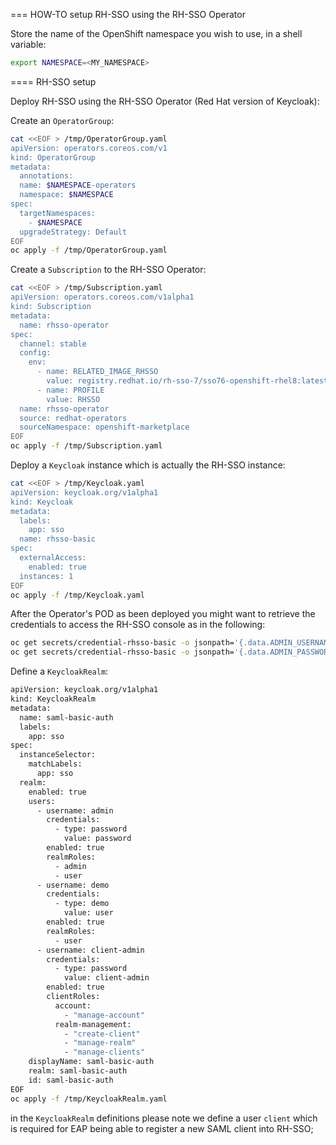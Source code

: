 === HOW-TO setup RH-SSO using the RH-SSO Operator

Store the name of the OpenShift namespace you wish to use, in a shell variable:

```bash
export NAMESPACE=<MY_NAMESPACE>
```

==== RH-SSO setup

Deploy RH-SSO using the RH-SSO Operator (Red Hat version of Keycloak):

Create an `OperatorGroup`:

```bash
cat <<EOF > /tmp/OperatorGroup.yaml
apiVersion: operators.coreos.com/v1
kind: OperatorGroup
metadata:
  annotations:
  name: $NAMESPACE-operators
  namespace: $NAMESPACE
spec:
  targetNamespaces:
    - $NAMESPACE
  upgradeStrategy: Default
EOF
oc apply -f /tmp/OperatorGroup.yaml
```

Create a `Subscription` to the RH-SSO Operator:

```bash
cat <<EOF > /tmp/Subscription.yaml
apiVersion: operators.coreos.com/v1alpha1
kind: Subscription
metadata:
  name: rhsso-operator
spec:
  channel: stable
  config:
    env:
      - name: RELATED_IMAGE_RHSSO
        value: registry.redhat.io/rh-sso-7/sso76-openshift-rhel8:latest
      - name: PROFILE
        value: RHSSO
  name: rhsso-operator
  source: redhat-operators
  sourceNamespace: openshift-marketplace
EOF
oc apply -f /tmp/Subscription.yaml
```

Deploy a `Keycloak` instance which is actually the RH-SSO instance:

```bash
cat <<EOF > /tmp/Keycloak.yaml
apiVersion: keycloak.org/v1alpha1
kind: Keycloak
metadata:
  labels:
    app: sso
  name: rhsso-basic
spec:
  externalAccess:
    enabled: true
  instances: 1
EOF
oc apply -f /tmp/Keycloak.yaml
```

After the Operator's POD as been deployed you might want to retrieve the credentials to access the RH-SSO console as in the following:

```bash
oc get secrets/credential-rhsso-basic -o jsonpath='{.data.ADMIN_USERNAME}' -n $NAMESPACE | base64 --decode
oc get secrets/credential-rhsso-basic -o jsonpath='{.data.ADMIN_PASSWORD}' -n $NAMESPACE | base64 --decode
```

Define a `KeycloakRealm`:

```bash
apiVersion: keycloak.org/v1alpha1
kind: KeycloakRealm
metadata:
  name: saml-basic-auth
  labels:
    app: sso
spec:
  instanceSelector:
    matchLabels:
      app: sso
  realm:
    enabled: true
    users:
      - username: admin
        credentials:
          - type: password
            value: password
        enabled: true
        realmRoles:
          - admin
          - user
      - username: demo
        credentials:
          - type: demo
            value: user
        enabled: true
        realmRoles:
          - user
      - username: client-admin
        credentials:
          - type: password
            value: client-admin
        enabled: true
        clientRoles:
          account:
            - "manage-account"
          realm-management:
            - "create-client"
            - "manage-realm"
            - "manage-clients"
    displayName: saml-basic-auth
    realm: saml-basic-auth
    id: saml-basic-auth
EOF
oc apply -f /tmp/KeycloakRealm.yaml
```

in the `KeycloakRealm` definitions please note we define a user `client` which is required for EAP being able to register
a new SAML client into RH-SSO;